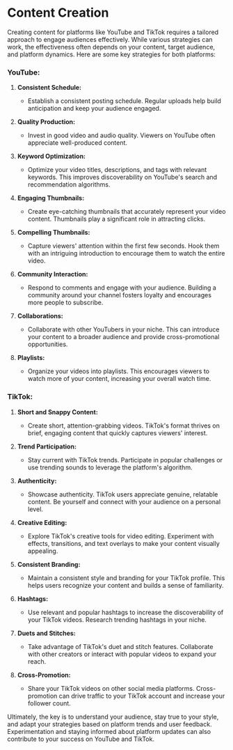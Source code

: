 # Content Creation

Creating content for platforms like YouTube and TikTok requires a tailored approach to engage audiences effectively. While various strategies can work, the effectiveness often depends on your content, target audience, and platform dynamics. Here are some key strategies for both platforms:

### YouTube:

1. **Consistent Schedule:**
   - Establish a consistent posting schedule. Regular uploads help build anticipation and keep your audience engaged.

2. **Quality Production:**
   - Invest in good video and audio quality. Viewers on YouTube often appreciate well-produced content.

3. **Keyword Optimization:**
   - Optimize your video titles, descriptions, and tags with relevant keywords. This improves discoverability on YouTube's search and recommendation algorithms.

4. **Engaging Thumbnails:**
   - Create eye-catching thumbnails that accurately represent your video content. Thumbnails play a significant role in attracting clicks.

5. **Compelling Thumbnails:**
   - Capture viewers' attention within the first few seconds. Hook them with an intriguing introduction to encourage them to watch the entire video.

6. **Community Interaction:**
   - Respond to comments and engage with your audience. Building a community around your channel fosters loyalty and encourages more people to subscribe.

7. **Collaborations:**
   - Collaborate with other YouTubers in your niche. This can introduce your content to a broader audience and provide cross-promotional opportunities.

8. **Playlists:**
   - Organize your videos into playlists. This encourages viewers to watch more of your content, increasing your overall watch time.

### TikTok:

1. **Short and Snappy Content:**
   - Create short, attention-grabbing videos. TikTok's format thrives on brief, engaging content that quickly captures viewers' interest.

2. **Trend Participation:**
   - Stay current with TikTok trends. Participate in popular challenges or use trending sounds to leverage the platform's algorithm.

3. **Authenticity:**
   - Showcase authenticity. TikTok users appreciate genuine, relatable content. Be yourself and connect with your audience on a personal level.

4. **Creative Editing:**
   - Explore TikTok's creative tools for video editing. Experiment with effects, transitions, and text overlays to make your content visually appealing.

5. **Consistent Branding:**
   - Maintain a consistent style and branding for your TikTok profile. This helps users recognize your content and builds a sense of familiarity.

6. **Hashtags:**
   - Use relevant and popular hashtags to increase the discoverability of your TikTok videos. Research trending hashtags in your niche.

7. **Duets and Stitches:**
   - Take advantage of TikTok's duet and stitch features. Collaborate with other creators or interact with popular videos to expand your reach.

8. **Cross-Promotion:**
   - Share your TikTok videos on other social media platforms. Cross-promotion can drive traffic to your TikTok account and increase your follower count.

Ultimately, the key is to understand your audience, stay true to your style, and adapt your strategies based on platform trends and user feedback. Experimentation and staying informed about platform updates can also contribute to your success on YouTube and TikTok.
